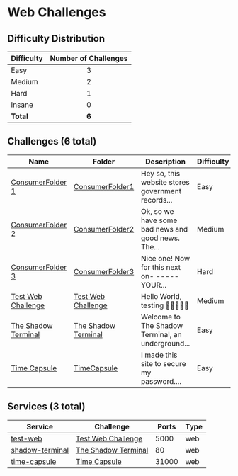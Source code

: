 
# Web Challenges

## Difficulty Distribution
| Difficulty | Number of Challenges |
|------------|:--------------------:|
| Easy | 3 |
| Medium | 2 |
| Hard | 1 |
| Insane | 0 |
| **Total** | **6** |

## Challenges (6 total)
| Name | Folder | Description | Difficulty | Author |
|------|--------|-------------|------------|--------|
| [ConsumerFolder 1](<./ConsumerFolder1>) | [ConsumerFolder1](<./ConsumerFolder1>) | Hey so, this website stores government records... | Easy | Chin Ray |
| [ConsumerFolder 2](<./ConsumerFolder2>) | [ConsumerFolder2](<./ConsumerFolder2>) | Ok, so we have some bad news and good news. The... | Medium | Chin Ray |
| [ConsumerFolder 3](<./ConsumerFolder3>) | [ConsumerFolder3](<./ConsumerFolder3>) | Nice one! Now for this next on- -----YOUR... | Hard | Chin Ray |
| [Test Web Challenge](<./Test Web Challenge>) | [Test Web Challenge](<./Test Web Challenge>) | Hello World, testing  | Medium | Daksh |
| [The Shadow Terminal](<./The Shadow Terminal>) | [The Shadow Terminal](<./The Shadow Terminal>) | Welcome to The Shadow Terminal, an underground... | Easy | Daksh |
| [Time Capsule](<./TimeCapsule>) | [TimeCapsule](<./TimeCapsule>) | I made this site to secure my password.... | Easy | Damian |

## Services (3 total)
| Service | Challenge | Ports | Type |
|---------|-----------|-------|------|
| [test-web](<./Test Web Challenge/service/service>) | [Test Web Challenge](<./Test Web Challenge>) | 5000 | web |
| [shadow-terminal](<./The Shadow Terminal/service/src>) | [The Shadow Terminal](<./The Shadow Terminal>) | 80 | web |
| [time-capsule](<./TimeCapsule/service>) | [Time Capsule](<./TimeCapsule>) | 31000 | web |
